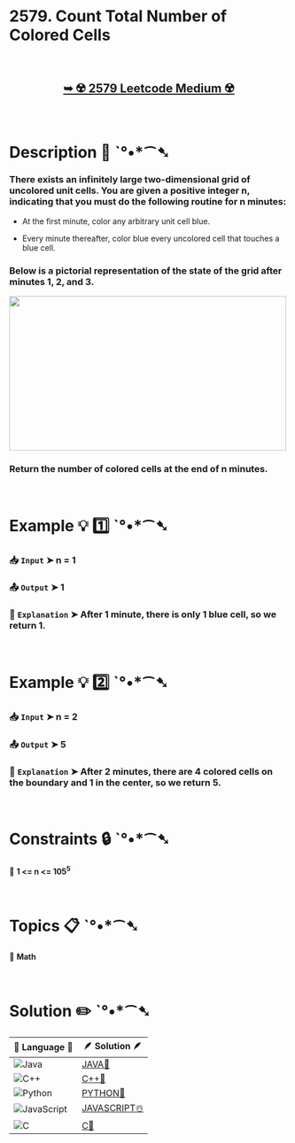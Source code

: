 # 2579. Count Total Number of Colored Cells

</br>

<h2 align="center"> 

<a href="https://leetcode.com/problems/count-total-number-of-colored-cells/description/?envType=daily-question&envId=2025-03-05"><strong>➥ ☢️ 2579 Leetcode Medium ☢️ </strong></a>
</h2>

</br>

# Description 📜 ˋ°•*⁀➷

### There exists an infinitely large two-dimensional grid of uncolored unit cells. You are given a positive integer n, indicating that you must do the following routine for n minutes:

- At the first minute, color any arbitrary unit cell blue.

- Every minute thereafter, color blue every uncolored cell that touches a blue cell.

### Below is a pictorial representation of the state of the grid after minutes 1, 2, and 3.

<img src="https://github.com/user-attachments/assets/d9228796-b738-4d10-ad38-c9fca6225a30" width="500px" height="279px"/>

### Return the number of colored cells at the end of n minutes.

</br>

# Example 💡 1️⃣ ˋ°•*⁀➷

  ### 📥 `Input`  ➤  n = 1

  ### 📤 `Output`  ➤ 1

  ### 🔦 `Explanation`  ➤ After 1 minute, there is only 1 blue cell, so we return 1.

</br>

# Example 💡 2️⃣ ˋ°•*⁀➷

  ### 📥 `Input` ➤ n = 2

  ### 📤 `Output`  ➤ 5

  ### 🔦 `Explanation` ➤ After 2 minutes, there are 4 colored cells on the boundary and 1 in the center, so we return 5.

</br>

# Constraints 🔒 ˋ°•*⁀➷

🔹 **1 <= n <= 105<sup>5</sup>** </br>

</br>

# Topics 📋 ˋ°•*⁀➷

🔸 **Math**  </br>

</br>

# Solution ✏️ ˋ°•*⁀➷

| 📒 Language 📒  | 🪶 Solution 🪶 |
| ------------- | ------------- |
|  ![Java](https://img.shields.io/badge/java-%23ED8B00.svg?style=for-the-badge&logo=openjdk&logoColor=white)  | [JAVA🍁]() |
|  ![C++](https://img.shields.io/badge/c++-%2300599C.svg?style=for-the-badge&logo=c%2B%2B&logoColor=white)  | [C++🎲]()  |
|  ![Python](https://img.shields.io/badge/python-3670A0?style=for-the-badge&logo=python&logoColor=ffdd54)    | [PYTHON🍰]() |
| ![JavaScript](https://img.shields.io/badge/javascript-%23323330.svg?style=for-the-badge&logo=javascript&logoColor=%23F7DF1E)   | [JAVASCRIPT☃️]() |
|   ![C](https://img.shields.io/badge/c-%2300599C.svg?style=for-the-badge&logo=c&logoColor=white)   | [C💖]()  |
